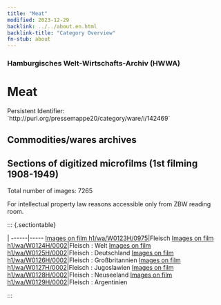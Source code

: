```yaml
---
title: "Meat"
modified: 2023-12-29
backlink: ../../about.en.html
backlink-title: "Category Overview"
fn-stub: about
---
```


### Hamburgisches Welt-Wirtschafts-Archiv (HWWA)

# Meat

<div class="hint">Persistent Identifier: `http://purl.org/pressemappe20/category/ware/i/142469`</div>







## Commodities/wares archives





<a id="filmsections">




## Sections of digitized microfilms (1st filming 1908-1949)

Total number of images: 7265

For intellectual property law reasons accessible only from ZBW reading room.

::: {.sectiontable}

 |
 ------|-----
<a class="btn" href="https://pm20.zbw.eu/film/h1/wa/W0123H/0975" rel="nofollow">Images on film h1/wa/W0123H/0975</a>|Fleisch
<a class="btn" href="https://pm20.zbw.eu/film/h1/wa/W0124H/0002" rel="nofollow">Images on film h1/wa/W0124H/0002</a>|Fleisch : Welt
<a class="btn" href="https://pm20.zbw.eu/film/h1/wa/W0125H/0002" rel="nofollow">Images on film h1/wa/W0125H/0002</a>|Fleisch : Deutschland
<a class="btn" href="https://pm20.zbw.eu/film/h1/wa/W0126H/0002" rel="nofollow">Images on film h1/wa/W0126H/0002</a>|Fleisch : Großbritannien
<a class="btn" href="https://pm20.zbw.eu/film/h1/wa/W0127H/0002" rel="nofollow">Images on film h1/wa/W0127H/0002</a>|Fleisch : Jugoslawien
<a class="btn" href="https://pm20.zbw.eu/film/h1/wa/W0128H/0002" rel="nofollow">Images on film h1/wa/W0128H/0002</a>|Fleisch : Neuseeland
<a class="btn" href="https://pm20.zbw.eu/film/h1/wa/W0129H/0002" rel="nofollow">Images on film h1/wa/W0129H/0002</a>|Fleisch : Argentinien

:::















